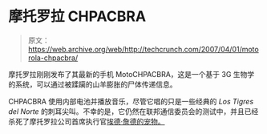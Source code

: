 # 摩托罗拉 CHPACBRA 

> 原文：<https://web.archive.org/web/http://techcrunch.com/2007/04/01/motorola-chpacbra/>

摩托罗拉刚刚发布了其最新的手机 MotoCHPACBRA，这是一个基于 3G 生物学的系统，可以通过被蹂躏的山羊膨胀的尸体传递信息。

CHPACBRA 使用内部电池并播放音乐，尽管它唱的只是一些经典的 *Los Tigres del Norte* 的刺耳尖叫。不幸的是，它仍然在联邦通信委员会的测试中，并且已经杀死了摩托罗拉公司首席执行官[埃德·詹德的宠物。](https://web.archive.org/web/20230322164155/http://en.wikipedia.org/wiki/Ed_Zander)